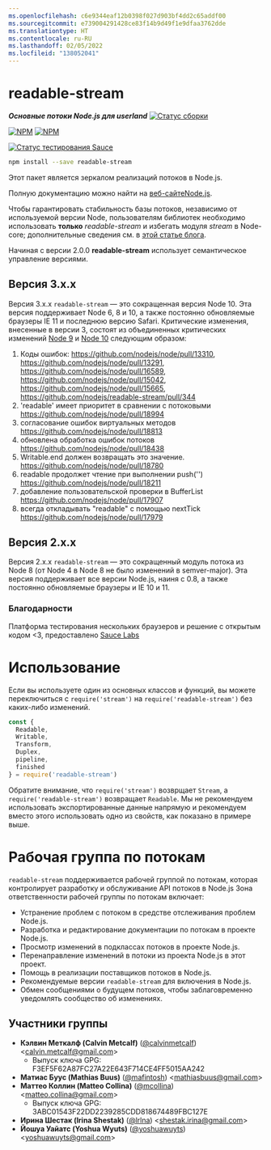 ```yaml
---
ms.openlocfilehash: c6e9344eaf12b0398f027d903bf4dd2c65addf00
ms.sourcegitcommit: e739004291428ce83f14b9d49f1e9dfaa3762dde
ms.translationtype: HT
ms.contentlocale: ru-RU
ms.lasthandoff: 02/05/2022
ms.locfileid: "138052041"
---
```

# <a name="readable-stream"></a>readable-stream

***Основные потоки Node.js для userland*** [![Статус сборки](https://travis-ci.com/nodejs/readable-stream.svg?branch=master)](https://travis-ci.com/nodejs/readable-stream)


[![NPM](https://nodei.co/npm/readable-stream.png?downloads=true&downloadRank=true)](https://nodei.co/npm/readable-stream/)
[![NPM](https://nodei.co/npm-dl/readable-stream.png?&months=6&height=3)](https://nodei.co/npm/readable-stream/)


[![Статус тестирования Sauce](https://saucelabs.com/browser-matrix/readabe-stream.svg)](https://saucelabs.com/u/readabe-stream)

```bash
npm install --save readable-stream
```

Этот пакет является зеркалом реализаций потоков в Node.js.

Полную документацию можно найти на [веб-сайтеNode.js](https://nodejs.org/dist/v10.19.0/docs/api/stream.html).

Чтобы гарантировать стабильность базы потоков, независимо от используемой версии Node, пользователям библиотек необходимо использовать **только** *readable-stream* и избегать модуля *stream* в Node-core; дополнительные сведения см. в [этой статье блога](http://r.va.gg/2014/06/why-i-dont-use-nodes-core-stream-module.html).

Начиная с версии 2.0.0 **readable-stream** использует семантическое управление версиями.

## <a name="version-3xx"></a>Версия 3.x.x

Версия 3.x.x `readable-stream` — это сокращенная версия Node 10. Эта версия поддерживает Node 6, 8 и 10, а также постоянно обновляемые браузеры IE 11 и последнюю версию Safari. Критические изменения, внесенные в версии 3, состоят из объединенных критических изменений [Node 9](https://nodejs.org/en/blog/release/v9.0.0/) и [Node 10](https://nodejs.org/en/blog/release/v10.0.0/) следующим образом:

1. Коды ошибок: https://github.com/nodejs/node/pull/13310, https://github.com/nodejs/node/pull/13291, https://github.com/nodejs/node/pull/16589, https://github.com/nodejs/node/pull/15042, https://github.com/nodejs/node/pull/15665, https://github.com/nodejs/readable-stream/pull/344
2. 'readable' имеет приоритет в сравнении с потоковыми https://github.com/nodejs/node/pull/18994
3. согласование ошибок виртуальных методов https://github.com/nodejs/node/pull/18813
4. обновлена обработка ошибок потоков https://github.com/nodejs/node/pull/18438
5. Writable.end должен возвращать это значение.
   https://github.com/nodejs/node/pull/18780
6. readable продолжет чтение при выполнении push('') https://github.com/nodejs/node/pull/18211
7. добавление пользовательской проверки в BufferList https://github.com/nodejs/node/pull/17907
8. всегда откладывать "readable" с помощью nextTick https://github.com/nodejs/node/pull/17979

## <a name="version-2xx"></a>Версия 2.x.x
Версия 2.x.x `readable-stream` — это сокращенный модуль потока из Node 8 (от Node 4 в Node 8 не было изменений в semver-major). Эта версия поддерживает все версии Node.js, наиня с 0.8, а также постоянно обновляемые браузеры и IE 10 и 11.

### <a name="big-thanks"></a>Благодарности

Платформа тестирования нескольких браузеров и решение с открытым кодом <3, предоставлено [Sauce Labs][sauce]

# <a name="usage"></a>Использование

Если вы используете один из основных классов и функций, вы можете переключиться с `require('stream')` на `require('readable-stream')` без каких-либо изменений.

```js
const {
  Readable,
  Writable,
  Transform,
  Duplex,
  pipeline,
  finished
} = require('readable-stream')
````

Обратите внимание, что `require('stream')` возврщает `Stream`, а `require('readable-stream')` возвращает `Readable`. Мы не рекомендуем использовать экспортированные данные напрямую и рекомендуем вместо этого использовать одно из свойств, как показано в примере выше.

# <a name="streams-working-group"></a>Рабочая группа по потокам

`readable-stream` поддерживается рабочей группой по потокам, которая контролирует разработку и обслуживание API потоков в Node.js Зона ответственности рабочей группы по потокам включает:

* Устранение проблем с потоком в средстве отслеживания проблем Node.js.
* Разработка и редактирование документации по потокам в проекте Node.js.
* Просмотр изменений в подклассах потоков в проекте Node.js.
* Перенаправление изменений в потоки из проекта Node.js в этот проект.
* Помощь в реализации поставщиков потоков в Node.js.
* Рекомендуемые версии `readable-stream` для включения в Node.js.
* Обмен сообщениями о будущем потоков, чтобы заблаговременно уведомлять сообщество об изменениях.

<a name="members"></a>
## <a name="team-members"></a>Участники группы

* **Кэлвин Меткалф (Calvin Metcalf)** ([@calvinmetcalf](https://github.com/calvinmetcalf)) &lt;calvin.metcalf@gmail.com&gt;
  - Выпуск ключа GPG: F3EF5F62A87FC27A22E643F714CE4FF5015AA242
* **Матиас Буус (Mathias Buus)** ([@mafintosh](https://github.com/mafintosh)) &lt;mathiasbuus@gmail.com&gt;
* **Маттео Коллин (Matteo Collina)** ([@mcollina](https://github.com/mcollina)) &lt;matteo.collina@gmail.com&gt;
  - Выпуск ключа GPG: 3ABC01543F22DD2239285CDD818674489FBC127E
* **Ирина Шестак (Irina Shestak)** ([@lrlna](https://github.com/lrlna)) &lt;shestak.irina@gmail.com&gt;
* **Йошуа Уайатс (Yoshua Wyuts)** ([@yoshuawuyts](https://github.com/yoshuawuyts)) &lt;yoshuawuyts@gmail.com&gt;

[sauce]: https://saucelabs.com
